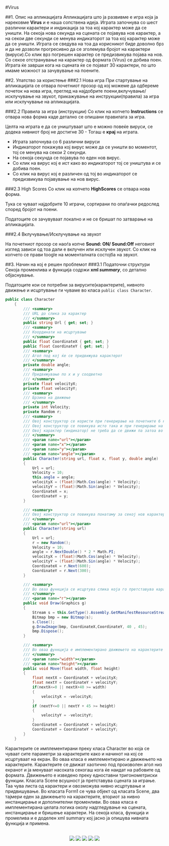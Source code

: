 #Virus

##1. Опис на апликацијата
Апликацијата што ја развивме е игра која ја нарековме **Virus** и е наша сопствена идеја. Играта започнува со шест различни карактери и индикација за тоа кој карактер може да се уништи. На секоја нова секунда на сцената се појавува нов карактер, а на секои две секунди се менува индикаторот за тоа кој карактер може да се уништи. Играта се сведува на тоа да корисникот биде доволно брз и да не дозволи прогресивно да се зголемува бројот на карактери (вируси).Со клик врз погрешен карактер се предизвикува појава на нов. Со секое отстранување на карактер од формата (Virus) се добива поен.  Играта ќе заврши кога на сцената ќе се појават 30 карактери, по што имаме можност за зачувување на поените.

##2. Упатство за користење
###2.1 Нова игра
При стартување на апликацијата се отвара почетниот прозор од кој можеме да одбереме почеток на нова игра, преглед на најдобрите поени,вклучување/исклучување на звукот, прикажување на инструкции(правила) за игра или исклучување на апликацијата.

###2.2 Правила за игра (инструкции)
Со клик на копчето **Instructions** се отвара нова форма каде детално се опишани правилата за игра.

Целта на играта е да се уништуваат што е можно повеќе вируси, се додека нивниот број не достигне 30 - Тогаш е **крај** на играта.
* Играта започнува со 6 различни вируси
* Индикаторот покажува кој вирус може да се уништи во моментот, тој се менува на секои 2 секунди.
* На секоја секунда се појавува по еден нов вирус.
* Со клик на вирус кој е ист како во индикаторот тој се уништува и се добива поен.
* Со клик на вирус кој е различен од тој во индикаторот се предизвикува појавување на нов вирус.
 
###2.3 High Scores
Со клик на копчето **HighScores** се отвара нова форма.

Тука се чуваат најдобрите 10 играчи, сортирани по опаѓачки редослед според бројот на поени.

Податоците се зачувуваат локално и не се бришат по затварање на апликацијата.

###2.4 Вклучување/Исклучување на звукот

На почетниот прозор се наоѓа копче **Sound: ON/ Sound:Off** неговиот изглед зависи од тоа дали е вклучен или исклучен звукот. Со клик на копчето се прави toogle на моменталната состојба на звукот.

##3. Начин на кој е решен проблемот
###3.1 Податочни структури
Секоја променлива и функција содржи **xml _summary_**, со детално објаснување.

Податоците кои се потребни за вирусите(карактерите), нивното движење и исцртување ги чуваме во класа ```public class Character```.

```c#
public class Character
    {
        /// <summary>
        /// URL до слика за карактер
        /// </summary>
        public string Url { get; set; }
        /// <summary>
        /// Координати на исцртување
        /// </summary>
        public float CoordinateX { get; set; }
        public float CoordinateY { get; set; }
        /// <summary>
        /// Агол под кој ќе се придвижува карактерот
        /// </summary>
        private double angle;
        /// <summary>
        /// Придвижување по x и y соодветно
        /// </summary>
        private float velocityX;
        private float velocityY;
        /// <summary>
        /// Брзина на движење
        /// </summary>
        private int Velocity;
        private Random r;
        /// <summary>
        /// Овој конструктор се користи при генерирање на почетните 6 карактери
        /// Овој конструктор се повикува исто така и при генерирање на карактер индикатор
        /// Овој карактер (индикатор) не треба да се движи па затоа во овој случај се пренесува 0 за агол
        /// </summary>
        /// <param name="url"></param>
        /// <param name="x"></param>
        /// <param name="y"></param>
        /// <param name="angle"></param>
        public Character(string url, float x, float y, double angle)
        {
            Url = url;    
            Velocity = 10;
            this.angle = angle;
            velocityX = (float)(Math.Cos(angle) * Velocity);
            velocityY = (float)(Math.Sin(angle) * Velocity);
            CoordinateX = x;
            CoordinateY = y;
        }

        /// <summary>
        /// Овој конструктор се повикува понатаму за секој нов карактер што ќе се појавува на сцената
        /// </summary>
        /// <param name="url"></param>
        public Character(string url)
        {
            Url = url;
            r = new Random();
            Velocity = 10;
            angle = r.NextDouble() * 2 * Math.PI;
            velocityX = (float)(Math.Cos(angle) * Velocity);
            velocityY = (float)(Math.Sin(angle) * Velocity);
            CoordinateX = r.Next(600);
            CoordinateY = r.Next(300);
        }

        /// <summary>
        /// Во оваа функција се исцртува слика која го претставува карактерот
        /// </summary>
        /// <param name="г"></param>
        public void Draw(Graphics g)
        {
            Stream s = this.GetType().Assembly.GetManifestResourceStream(Url);
            Bitmap bmp = new Bitmap(s);
            s.Close();
            g.DrawImage(bmp, CoordinateX,CoordinateY, 40 , 45);
            bmp.Dispose();
        }

        /// <summary>
        /// Во оваа функција е имплементирано движењето на карактерите
        /// </summary>
        /// <param name="width"></param>
        /// <param name="height"></param>
        public void Move(float width, float height)
        {
            float nextX = CoordinateX + velocityX;
            float nextY = CoordinateY + velocityY;
            if(nextX<=0 || nextX+40 >= width)
            {
                velocityX = -velocityX;
            }
            if (nextY<=0 || nextY + 45 >= height)
            {
                velocityY = -velocityY;
            }         
            CoordinateX = CoordinateX + velocityX;
            CoordinateY = CoordinateY + velocityY;
        }
    }

```
Карактерите се имплементирани преку класа Character во која се чуваат сите параметри за карактерите како и начинот на кој се исцртуваат на екран. Во оваа класа е имплементирано и движењето на карактерите. Карактерите се движат хаотично под произволен агол низ екранот и ја менуваат насоката секогаш кога ќе наидат на рабовите од формата. Движењето е изведено преку едноставни тригонометриски функции.
Класата Scene всушност ја претставува сцената за играње. Таа чува листа од карактери и овозможува нивно исцртување и придвишување.
Во класата Form1 се чува објект од класата Scene, два тајмери  еден за движењето на карактерите, вториот за нивно инстанцирање и дополнителни променливи. Во оваа класа е имплементирана целата логика околу надгледување на сцената, инстанцирање и бришење карактери.
На секоја класа, функција и промелива и е доделен xml summary  кој јасно ја опишува нивната функција и примена.</br></br>

<p align="center">
  <img src="Screenshots\Start.png"/>
  <img src="Screenshots\Instructions.png"/>
  <img src="Screenshots\igra.png"/>
  <img src="Screenshots\SaveScore.png"/>
  <img src="Screenshots\ScoreBoard.png"/>
</p>
